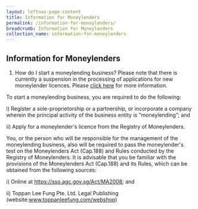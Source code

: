 ```yaml
---
layout: leftnav-page-content
title: Information for Moneylenders
permalink: /information-for-moneylenders/
breadcrumb: Information for Moneylenders
collection_name: information-for-moneylenders
---
```


Information for Moneylenders
---
1. How do I start a moneylending business?
Please note that there is currently a suspension in the processing of applications for new moneylender licences. Please [click here](https://www.mlaw.gov.sg/content/minlaw/en/news/announcements/the-registry-of-moneylenders-notice-dated-12-mar-2012.html) for more information.

To start a moneylending business, you are required to do the following:

i) Register a sole-proprietorship or a partnership, or incorporate a company wherein the principal activity of the business entity is “moneylending”; and

ii) Apply for a moneylender's licence from the Registry of Moneylenders.

You, or the person who will be responsible for the management of the moneylending business, also will be required to pass the moneylender's test on the Moneylenders Act (Cap.188) and Rules conducted by the Registry of Moneylenders. It is advisable that you be familiar with the provisions of the Moneylenders Act (Cap.188) and its Rules, which can be obtained from the following sources:

i) Online at https://sso.agc.gov.sg/Act/MA2008; and

ii) Toppan Lee Fung Pte. Ltd. Legal Publishing (website:www.toppanleefung.com/webshop)
